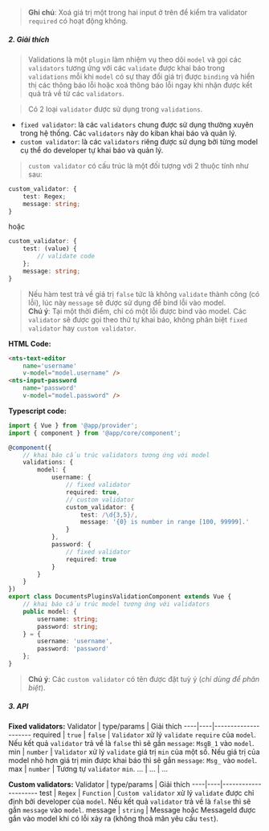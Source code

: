 > **Ghi chú**: Xoá giá trị một trong hai input ở trên để kiểm tra validator `required` có hoạt động không.

##### 2. Giải thích
> Validations là một `plugin` làm nhiệm vụ theo dõi `model` và gọi các `validators` tương ứng với các `validate` được khai báo trong `validations` mỗi khi `model` có sự thay đổi giá trị được `binding` và hiển thị các thông báo lỗi hoặc xoá thông báo lỗi ngay khi nhận được kết quả trả về từ các `validators`.

> Có 2 loại `validator` được sử dụng trong `validations`.
- `fixed validator`: là các `validators` chung được sử dụng thường xuyên trong hệ thống. Các `validators` này do kiban khai báo và quản lý.
- `custom validator`: là các `validators` riêng được sử dụng bởi từng model cụ thể do developer tự khai báo và quản lý.

> `custom validator` có cấu trúc là một đối tượng với 2 thuộc tính như sau:
```typescript
custom_validator: {
    test: Regex;
    message: string;
}
```
hoặc
```typescript
custom_validator: {
    test: (value) {
        // validate code
    };
    message: string;
}
```
> Nếu hàm test trả về giá trị `false` tức là không `validate` thành công (có lỗi), lúc này `message` sẽ được sử dụng để bind lỗi vào model.
> <br />**Chú ý**: Tại một thời điểm, chỉ có một lỗi được bind vào model. Các `validator` sẽ được gọi theo thứ tự khai báo, không phân biệt `fixed validator` hay `custom validator`.

**HTML Code:**
```html
<nts-text-editor
    name='username'
    v-model="model.username" />
<nts-input-password
    name='password'
    v-model="model.password" />
```

**Typescript code:**
```typescript
import { Vue } from '@app/provider';
import { component } from '@app/core/component';

@component({
    // khai báo cấu trúc validators tương ứng với model
    validations: {
        model: {
            username: {
                // fixed validator
                required: true,
                // custom validator
                custom_validator: {
                    test: /\d{3,5}/,
                    message: '{0} is number in range [100, 99999].'
                }
            },
            password: {
                // fixed validator
                required: true
            }
        }
    }
})
export class DocumentsPluginsValidationComponent extends Vue {
    // khai báo cấu trúc model tương ứng với validators
    public model: {
        username: string;
        password: string;
    } = {
        username: 'username',
        password: 'password'
    };
}
```
> **Chú ý**: Các `custom validator` có tên được đặt tuỳ ý (*chỉ dùng để phân biệt*).

##### 3. API

**Fixed validators:**
Validator | type/params | Giải thích
----|----|---------------------
required | `true` \| `false` | `Validator` xử lý `validate` `require` của `model`. Nếu kết quả `validator` trả về là `false` thì sẽ gắn `message`: `MsgB_1` vào `model`.
min | `number` | `Validator` xử lý `validate` giá trị `min` của một số. Nếu giá trị của model nhỏ hơn giá trị min được khai báo thì sẽ gắn `message`: `Msg_` vào `model`.
max | `number` | Tương tự `validator` `min`.
... | ... | ...

**Custom validators:**
Validator | type/params | Giải thích
----|----|---------------------
test | `Regex` \| `Function` | `Custom validator` xử lý `validate` được chỉ định bởi developer của `model`. Nếu kết quả `validator` trả về là `false` thì sẽ gắn `message` vào `model`.
message | `string` | Message hoặc MessageId được gắn vào model khi có lỗi xảy ra (không thoả mãn yêu cầu `test`).

